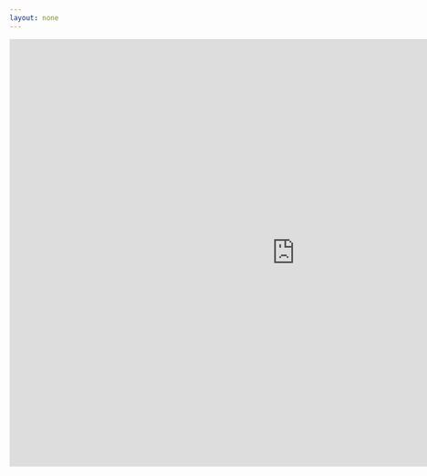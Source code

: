 ```yaml
---
layout: none
---
```

<div style="text-align:center">
<iframe src="https://flimp.me/DL-postcard-embed?em=Y"  webkitallowfullscreen mozallowfullscreen allowfullscreen frameborder="0"  style="width: 1000px; height: 750px;"></iframe>
</div>

<!--
<div>
	<p align="center">
<iframe src="https://flimp.me/DL-postcard-embed?em=Y"  webkitallowfullscreen mozallowfullscreen allowfullscreen frameborder="0"  style="width: 1000px; height: 800px;"></iframe>
	</p>
</div>
-->

<!--
<div>
	<p align="center">
		<img src="img/money_slide1_cropped_V1-01.png" style='width:80%;' border="0" alt="Dynamic Light Blood Flow Image" class="center" >	
	</p>
</div>
-->
<!--
<div>
	<p align="center">
<iframe src="https://flimp.me/Dynamic-Light-Video-embed?em=Y"  webkitallowfullscreen mozallowfullscreen allowfullscreen frameborder="0"  style="width: 95%; height: 420px;"></iframe>
	</p>
</div>
-->
<!--
<div>
	<p>
 		Dynamic Light develops algorithm and software technology that harnesses the dynamics of light for better healthcare.  Our patented technology enables continuous blood flow monitoring of the brain surface using the principles of dynamic light scattering to generate ‘speckle’ images, which yield non-invasive, real-time, continuous, and quantitative visualization of blood flow in living tissues.  Blood flow visualization is a critical parameter for successful surgical procedures. The current technology for this is 60 years old, cumbersome, and low resolution.  More importantly, the current technology can only monitor blood flow at a single time point, thus allowing most malfunctions of the brain system, such as stroke, to go undetected.  Dynamic Light’s technology can be easily integrated into a variety of existing surgical platforms for rapid market penetration and it has potential new markets beyond surgical imaging.
	</p>
</div>
-->

